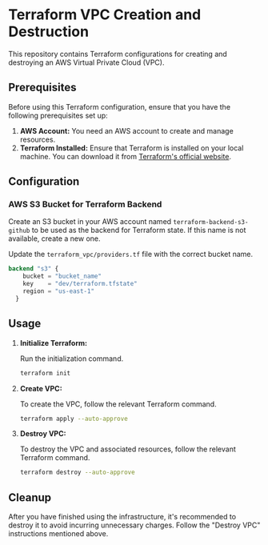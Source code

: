 # Terraform VPC Creation and Destruction

This repository contains Terraform configurations for creating and destroying an AWS Virtual Private Cloud (VPC).

## Prerequisites

Before using this Terraform configuration, ensure that you have the following prerequisites set up:

1. **AWS Account:** You need an AWS account to create and manage resources.
2. **Terraform Installed:** Ensure that Terraform is installed on your local machine. You can download it from [Terraform's official website](https://www.terraform.io/downloads.html).

## Configuration

### AWS S3 Bucket for Terraform Backend

Create an S3 bucket in your AWS account named `terraform-backend-s3-github` to be used as the backend for Terraform state. If this name is not available, create a new one.

Update the `terraform_vpc/providers.tf` file with the correct bucket name.

```tf
backend "s3" {
    bucket = "bucket_name"
    key    = "dev/terraform.tfstate"
    region = "us-east-1"
  }
```

## Usage

1. **Initialize Terraform:**

   Run the initialization command.

   ```bash
   terraform init
   ```

2. **Create VPC:**

   To create the VPC, follow the relevant Terraform command.

   ```bash
   terraform apply --auto-approve
   ```

3. **Destroy VPC:**

   To destroy the VPC and associated resources, follow the relevant Terraform command.

   ```bash
   terraform destroy --auto-approve
   ```

## Cleanup

After you have finished using the infrastructure, it's recommended to destroy it to avoid incurring unnecessary charges. Follow the "Destroy VPC" instructions mentioned above.
